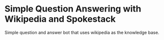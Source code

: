 # Simple Question Answering with Wikipedia and Spokestack
Simple question and answer bot that uses wikipedia as the knowledge base.
